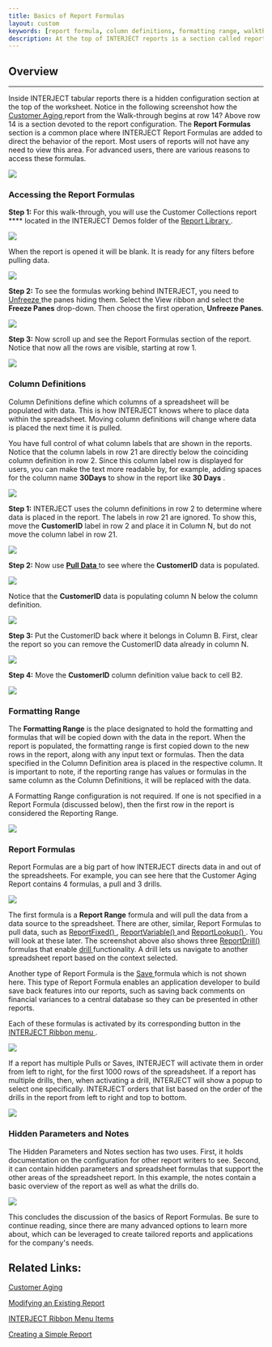 ```yaml
---
title: Basics of Report Formulas
layout: custom
keywords: [report formula, column definitions, formatting range, walkthrough]
description: At the top of INTERJECT reports is a section called report formulas which handles the behavior of the report.
---
```


##  **Overview**
---
Inside INTERJECT tabular reports there is a hidden configuration section at the top of the worksheet. Notice in the following screenshot how the [ Customer Aging ](/wAbout/Customer-Aging_128091294.html) report from the Walk-through begins at row 14? Above row 14 is a section devoted to the report configuration. The **Report Formulas** section is a common place where INTERJECT Report Formulas are added to direct the behavior of the report. Most users of reports will not have any need to view this area. For advanced users, there are various reasons to access these formulas. 


![](/images/BasicsReportFormulas/image2017-6-15_15-27-28.png)

###  Accessing the Report Formulas 

**Step 1:** For this walk-through, you will use the Customer Collections report **** located in the INTERJECT Demos folder of the [ Report Library ](/wAbout/Report-Library-Basics.html). 

![](/images/BasicsReportFormulas/image2017-6-15_17-12-46.png)

When the report is opened it will be blank. It is ready for any filters before pulling data. 

![](/images/BasicsReportFormulas/image2017-6-21_15-6-49.png)

**Step 2:** To see the formulas working behind INTERJECT, you need to [ Unfreeze ](/wPortal/INTERJECT-Ribbon-Menu-Items.html#unfreeze) the panes hiding them. Select the View ribbon and select  the **Freeze Panes** drop-down. Then choose the first operation, **Unfreeze Panes**. 

![](/images/BasicsReportFormulas/image2017-6-21_17-55-57.png)

**Step 3:** Now scroll up and see the Report Formulas section of the report. Notice that now all the rows are visible, starting at row 1. 

![](/images/BasicsReportFormulas/image2017-6-22_10-32-17.png)

###  Column Definitions 

Column Definitions define which columns of a spreadsheet will be populated with data. This is how INTERJECT knows where to place data within the spreadsheet. Moving column definitions will change where data is placed the next time it is pulled. 

You have full control of what column labels that are shown in the reports. Notice that the column labels in row 21 are directly below the coinciding column definition in row 2. Since this column label row is displayed for users, you can make the text more readable by, for example, adding spaces for the column name **30Days** to show in the report like **30 Days** . 

![](/images/BasicsReportFormulas/image2017-6-22_11-4-25.png)

**Step 1:** INTERJECT uses the column definitions in row 2 to determine where data is placed in the report. The labels in row 21 are ignored. To show this, move the **CustomerID** label in row 2 and place it in Column N, but do not move the column label in row 21. 

![](/images/BasicsReportFormulas/image2017-6-22_11-43-17.png)

**Step 2:** Now use [ **Pull Data** ](/wGetStarted/INTERJECT-Ribbon-Menu-Items.html#pull-data)to see where the **CustomerID** data is populated. 

![](/images/BasicsReportFormulas/image2017-6-22_11-50-20.png)

Notice that the **CustomerID** data is populating column N below the column definition. 

![](/images/BasicsReportFormulas/image2017-6-22_11-55-57.png)

**Step 3:** Put the CustomerID back where it belongs in Column B. First, clear the report so you can remove the CustomerID data already in column N. 

![](/images/BasicsReportFormulas/image2017-7-3_8-15-19.png)

**Step 4:** Move the **CustomerID** column definition value back to cell B2. 

![](/images/BasicsReportFormulas/image2017-7-3_8-20-19.png)

###  Formatting Range

The **Formatting Range** is the place designated to hold the formatting and formulas that will be copied down with the data in the report. When the report is populated, the formatting range is first copied down to the new rows in the report, along with any input text or formulas. Then the data specified in the Column Definition area is placed in the respective column. It is important to note, if the reporting range has values or formulas in the same column as the Column Definitions, it will be replaced with the data. 

A Formatting Range configuration is not required. If one is not specified in a Report Formula (discussed below), then the first row in the report is considered the Reporting Range. 

![](/images/BasicsReportFormulas/image2017-7-3_8-24-58.png)   

###  Report Formulas 

Report Formulas are a big part of how INTERJECT directs data in and out of the spreadsheets. For example, you can see here that the Customer Aging Report contains 4 formulas, a pull and 3 drills. 

![](/images/BasicsReportFormulas/image2017-7-3_8-37-34.png)

The first formula is a **Report Range** formula and will pull the data from a data source to the spreadsheet. There are other, similar, Report Formulas to pull data, such as [ ReportFixed() ](/wIndex/ReportFixed.html) , [ ReportVariable() ](/wIndex/ReportVariable.html) and [ ReportLookup() ](wIndex/ReportLookup.html) . You will look at these later. The screenshot above also shows three [ ReportDrill() ](wIndex/ReportDrill.html) formulas that enable [ drill ](/wGetStarted/INTERJECT-Ribbon-Menu-Items.html#drill-on-data) functionality. A drill lets us navigate to another spreadsheet report based on the context selected. 

Another type of Report Formula is the [ Save ](/wGetStarted/INTERJECT-Ribbon-Menu-Items.html#save-data) formula which is not shown here. This type of Report Formula enables an application developer to build save back features into our reports, such as saving back comments on financial variances to a central database so they can be presented in other reports. 

Each of these formulas is activated by its corresponding button in the [ INTERJECT Ribbon menu ](/wGetStarted/INTERJECT-Ribbon-Menu-Items.html). 

<img class="img-modal" src="/images/BasicsReportFormulas/image2017-8-14_8-55-43.png" onclick="zoom_img(this)" />

If a report has multiple Pulls or Saves, INTERJECT will activate them in order from left to right, for the first 1000 rows of the spreadsheet. If a report has multiple drills, then, when activating a drill, INTERJECT will show a popup to select one specifically. INTERJECT orders that list based on the order of the drills in the report from left to right and top to bottom. 

<img class="img-modal" src="/images/BasicsReportFormulas/image2017-8-14_8-57-26.png" onclick="zoom_img(this)" />

###  Hidden Parameters and Notes 

The Hidden Parameters and Notes section has two uses. First, it holds documentation on the configuration for other report writers to see. Second, it can contain hidden parameters and spreadsheet formulas that support the other areas of the spreadsheet report. In this example, the notes contain a basic overview of the report as well as what the drills do. 

<img class="img-modal" src="/images/BasicsReportFormulas/image2017-8-23_17-18-50.png" onclick="zoom_img(this)" />

This concludes the discussion of the basics of Report Formulas. Be sure to continue reading, since there are many advanced options to learn more about, which can be leveraged to create tailored reports and applications for the company's needs. 

##  Related Links: 

[ Customer Aging ](Customer-Aging.html)

[ Modifying an Existing Report ](/wGetStarted/Modifying-an-Existing-Report.html)

[ INTERJECT Ribbon Menu Items ](INTERJECT-Ribbon-Menu-Items.html)

[ Creating a Simple Report ](/wGetStarted/Creating-a-Simple-Report.html)
